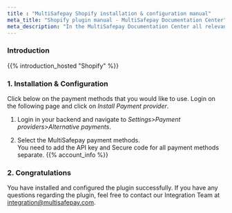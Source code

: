 ```yaml
---
title : "MultiSafepay Shopify installation & configuration manual"
meta_title: "Shopify plugin manual - MultiSafepay Documentation Center"
meta_description: "In the MultiSafepay Documentation Center all relevant information regarding our Plugins and API. As well as Support pages for Payment Method, Tools and General Questions. You can also find the contact details of our Support Team and Integration Team."
---
```


### Introduction

{{% introduction_hosted "Shopify" %}}

### 1. Installation & Configuration
Click below on the payment methods that you would like to use. Login on the following page and click on _Install Payment provider_.  
  
1. Login in your backend and navigate to _Settings>Payment providers>Alternative payments_.

2. Select the MultiSafepay payment methods.  
You need to add the API key and Secure code for all payment methods separate. {{% account_info %}}

### 2. Congratulations
You have installed and configured the plugin successfully. If you have any questions regarding the plugin, feel free to contact our Integration Team at <integration@multisafepay.com>.
